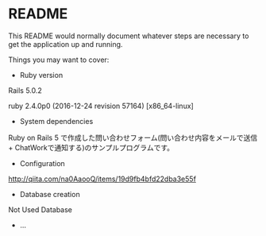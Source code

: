 # README

This README would normally document whatever steps are necessary to get the
application up and running.

Things you may want to cover:

* Ruby version

Rails 5.0.2

ruby 2.4.0p0 (2016-12-24 revision 57164) [x86_64-linux]

* System dependencies

Ruby on Rails 5 で作成した問い合わせフォーム(問い合わせ内容をメールで送信 + ChatWorkで通知する)のサンプルプログラムです。

* Configuration

http://qiita.com/na0AaooQ/items/19d9fb4bfd22dba3e55f

* Database creation

Not Used Database

* ...
